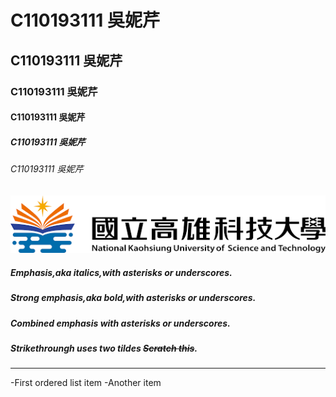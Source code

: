# C110193111 吳妮芹
## C110193111 吳妮芹
### C110193111 吳妮芹
#### C110193111 吳妮芹
##### C110193111 吳妮芹
###### C110193111 吳妮芹
![NKUST](nkust.png '高科大')
##### Emphasis,aka *italics*,with *asterisks* or *underscores*.
##### Strong emphasis,aka bold,with **asterisks** or **underscores**.
##### Combined emphasis with **asterisks or *underscores***.
##### Strikethroungh uses two tildes ~~Scratch this~~.
---
-First ordered list item
-Another item
